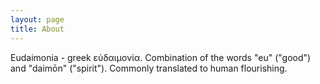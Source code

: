 ```yaml
---
layout: page
title: About
---
```


Eudaimonia - greek εὐδαιμονία. Combination of the words "eu" ("good") and "daimōn" ("spirit"). Commonly translated to human flourishing.